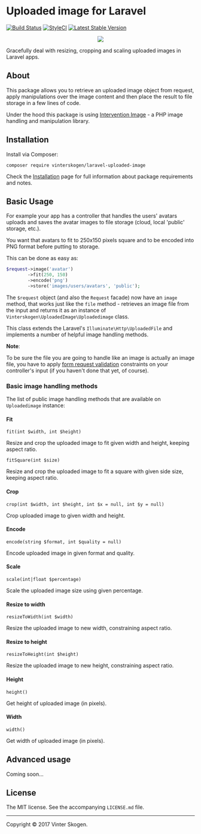 # Uploaded image for Laravel

[![Build Status](https://travis-ci.org/vinterskogen/laravel-uploaded-image.svg?branch=master)](https://travis-ci.org/vinterskogen/laravel-uploaded-image)
[![StyleCI](https://styleci.io/repos/103072768/shield?branch=master)](https://styleci.io/repos/103072768)
[![Latest Stable Version](https://poser.pugx.org/vinterskogen/laravel-uploaded-image/v/stable)](https://packagist.org/packages/vinterskogen/laravel-uploaded-image)

<p align="center"><a href="https://github.com/vinterskogen/laravel-uploaded-image" target="_blank"><img src="https://user-images.githubusercontent.com/8015372/30301362-f65eec58-9762-11e7-86cc-72137c48ba87.png"></a></p>

Gracefully deal with resizing, cropping and scaling uploaded images in Laravel
apps.

## About

This package allows you to retrieve an uploaded image object from request, apply
manipulations over the image content and then place the result to file storage
in a few lines of code.

Under the hood this package is using [Intervention Image](http://image.intervention.io/) -
a PHP image handling and manipulation library.

## Installation

Install via Composer:

`composer require vinterskogen/laravel-uploaded-image`

Check the [Installation](docs/installation.md) page for full information about
package requirements and notes.

## Basic Usage

For example your app has a controller that handles the users' avatars uploads 
and saves the avatar images to file storage (cloud, local 'public' storage,
etc.).

You want that avatars to fit to 250x150 pixels square and to be encoded
into PNG format before putting to storage.

This can be done as easy as:

```php
$request->image('avatar')
        ->fit(250, 150)
        ->encode('png')
        ->store('images/users/avatars', 'public');
```

The `$request` object (and also the `Request` facade) now have an `image`
method, that works just like the `file` method - retrieves an image file from the
input and returns it as an instance of `Vinterskogen\UploadedImage\Uploadedimage`
class. 

This class extends the Laravel's `Illuminate\Http\UploadedFile` and implements
a number of helpful image handling methods.

**Note**: 

To be sure the file you are going to handle like an image is actually an image 
file, you have to apply [form request validation](https://laravel.com/docs/master/validation#form-request-validation)
constraints on your controller's input (if you haven't done that yet, of course).

### Basic image handling methods

The list of public image handling methods that are available on `Uploadedimage` 
instance:

#### Fit

`fit(int $width, int $height)` 

Resize and crop the uploaded image to fit given width and height, keeping aspect 
ratio.

`fitSquare(int $size)` 

Resize and crop the uploaded image to fit a square with given side size, keeping
aspect ratio.

#### Crop

`crop(int $width, int $height, int $x = null, int $y = null)`

Crop uploaded  image to given width and height.

#### Encode

`encode(string $format, int $quality = null)` 

Encode uploaded image in given format and quality.

#### Scale

`scale(int|float $percentage)`

Scale the uploaded image size using given percentage.

#### Resize to width

`resizeToWidth(int $width)` 

Resize the uploaded image to new width, constraining aspect ratio. 

#### Resize to height

`resizeToHeight(int $height)`

Resize the uploaded image to new height,  constraining aspect ratio.

#### Height

`height()`

Get height of uploaded image (in pixels).

#### Width

`width()`

Get width of uploaded image (in pixels).

## Advanced usage

Coming soon...

## License

The MIT license. See the accompanying `LICENSE.md` file.

--------------------------------------------------------------------------------

Copyright © 2017 Vinter Skogen.

